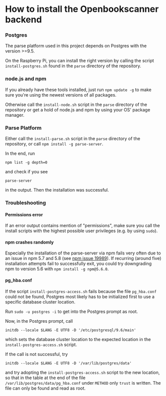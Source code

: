 # How to install the Openbookscanner backend

### Postgres

The parse platform used in this project depends on Postgres with the version >=9.5.

On the Raspberry Pi, you can install the right version by calling the script `install-postgres.sh` found in the `parse` directory of the repository.


### node.js and npm

If you already have these tools installed, just run `npm update -g` to make sure you're using the newest versions of all packages.

Otherwise call the `install-node.sh` script in the `parse` directory of the repository or get a hold of node.js and npm by using your OS' package manager.

### Parse Platform

Either call the `install-parse.sh` script in the `parse` directory of the repository, or call `npm install -g parse-server`.

In the end, run 

`npm list -g depth=0` 

and check if you see 

`parse-server` 

in the output. Then the installation was successful.

### Troubleshooting

#### Permissions error

If an error output contains mention of "permissions", make sure you call the install scripts with the highest possible user privileges (e.g. by using `sudo`).

#### npm crashes randomly

Especially the installation of the parse-server via npm fails very often due to an issue in npm 5.7 and 5.8 (see [npm issue 19989](https://github.com/npm/npm/issues/19989)). If recurring (around five) installation attempts fail to successfully exit, you could try downgrading npm to version 5.6 with `npm install -g npm@5.6.0`.

#### pg_hba.conf

If the script `install-postgres-access.sh` fails because the file `pg_hba.conf` could not be found, Postgres most likely has to be initialized first to use a specific database cluster location.

Run `sudo -u postgres -i` to get into the Postgres prompt as root.

Now, in the Postgres prompt, call

`initdb --locale $LANG -E UTF8 -D '/etc/postgresql/9.6/main'`

which sets the database cluster location to the expected location in the `install-postgres-access.sh` script.

If the call is not successful, try 

`initdb --locale $LANG -E UTF8 -D '/var/lib/postgres/data'`

and try adopting the `install-postgres-access.sh` script to the new location, so that in the table at the end of the file `/var/lib/postgres/data/pg_hba.conf` under `METHOD` only `trust` is written. The file can only be found and read as root.